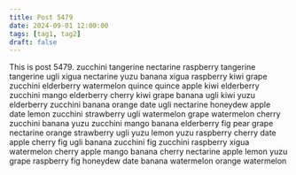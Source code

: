 ```yaml
---
title: Post 5479
date: 2024-09-01 12:00:00
tags: [tag1, tag2]
draft: false
---
```

This is post 5479.
zucchini
tangerine
nectarine
raspberry
tangerine
tangerine
ugli
xigua
nectarine
yuzu
banana
xigua
raspberry
kiwi
grape
zucchini
elderberry
watermelon
quince
quince
apple
kiwi
elderberry
zucchini
mango
elderberry
cherry
kiwi
grape
banana
ugli
kiwi
yuzu
elderberry
zucchini
banana
orange
date
ugli
nectarine
honeydew
apple
date
lemon
zucchini
strawberry
ugli
watermelon
grape
watermelon
cherry
zucchini
banana
yuzu
zucchini
mango
banana
elderberry
fig
pear
grape
nectarine
orange
strawberry
ugli
yuzu
lemon
yuzu
raspberry
cherry
date
apple
cherry
fig
ugli
banana
zucchini
fig
zucchini
raspberry
xigua
watermelon
cherry
apple
mango
banana
cherry
nectarine
apple
lemon
yuzu
grape
raspberry
fig
honeydew
date
banana
watermelon
orange
watermelon
